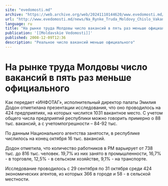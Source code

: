 ```yaml
---
site: "evedomosti.md"
archive: "https://web.archive.org/web/20241110144620/www.evedomosti.md/news/Na_Rynke_Truda_Moldovy_Chislo_Vakansii_V_Pyat_Raz_Menshe_Ofitsialnogo"
url: "http://www.evedomosti.md/news/Na_Rynke_Truda_Moldovy_Chislo_Vakansii_V_Pyat_Raz_Menshe_Ofitsialnogo"
language: ru
title: "На рынке труда Молдовы число вакансий в пять раз меньше официального"
publication: '[[Moldavskie Vedomosti]]'
published: 2008-12-09T12:36
description: "Реальное число вакансий меньше официального"
---
```


# На рынке труда Молдовы число вакансий в пять раз меньше официального

Как передает «ИНФОТАГ», исполнительный директор палаты Эмилия Додон отметилана презентации исследования, что оно проводилось на 424 предприятиях, на которых числится 1031 вакантное место. С учетом общего числа предприятий республики можно говорить примерно о 88 тыс. вакансий, а с учетомпогрешности – 84-92 тыс.

По данным Национального агентства занятости, в республике числилось на конец октября 16 тыс. вакансий.

Додон отметила, что количество работников в РМ варьирует от 738 тыс. до 816 тыс. человек. 19,7% из них занято в промышленности, 16,7% - в торговле, 12,5% - в сельском хозяйстве, 9,1% - на транспорте.

Исследование проводилось с 29 сентября по 31 октября среди 424 экономических агентов, из которых 366 в городе и 58 - в сельской местности.